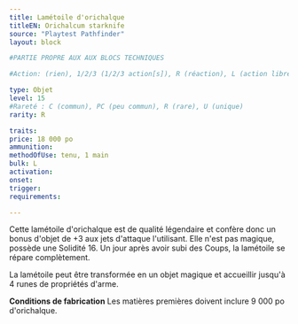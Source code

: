 ```yaml
---
title: Lamétoile d'orichalque
titleEN: Orichalcum starknife
source: "Playtest Pathfinder"
layout: block

#PARTIE PROPRE AUX AUX BLOCS TECHNIQUES

#Action: (rien), 1/2/3 (1/2/3 action[s]), R (réaction), L (action libre)

type: Objet
level: 15
#Rareté : C (commun), PC (peu commun), R (rare), U (unique)
rarity: R

traits:
price: 18 000 po
ammunition:
methodOfUse: tenu, 1 main
bulk: L
activation:
onset:
trigger:
requirements:

---
```


Cette lamétoile d'orichalque est de qualité légendaire et confère donc un bonus d'objet de +3 aux jets d'attaque l'utilisant. Elle n'est pas magique, possède une Solidité 16. Un jour après avoir subi des Coups, la lamétoile se répare complètement.

La lamétoile peut être transformée en un objet magique et accueillir jusqu'à 4 runes de propriétés d'arme.

**Conditions de fabrication** Les matières premières doivent inclure 9 000 po d'orichalque.